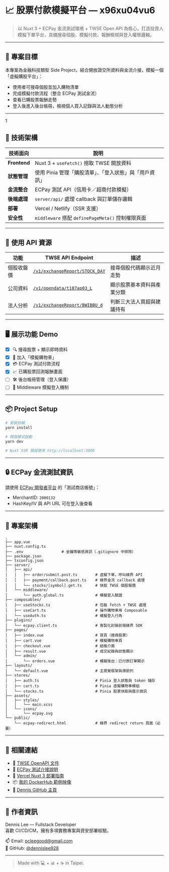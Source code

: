 # 📈 股票付款模擬平台 — x96xu04vu6

> 以 Nuxt 3 + ECPay 金流測試環境 + TWSE Open API 為核心，打造投資人模擬下單平台，具備搜尋個股、模擬付款、報酬檢視與登入權限邏輯。

---

## 🎯 專案目標

本專案為金融科技類型 Side Project，結合開放證交所資料與金流介接，模擬一個「虛擬購股平台」：

- 使用者可搜尋個股並加入購物清單
- 完成模擬付款流程（整合 ECPay 測試金流）
- 查看已購股票報酬走勢
- 登入後進入後台帳冊，檢視個人買入記錄與法人動態分析

---

1

## 🔧 技術架構

| 技術面向     | 說明                                                    |
| ------------ | ------------------------------------------------------- |
| **Frontend** | Nuxt 3 + `useFetch()` 撈取 TWSE 開放資料                |
| **狀態管理** | 使用 Pinia 管理「購股清單」、「登入狀態」與「用戶資訊」 |
| **金流整合** | ECPay 測試 API（信用卡／超商付款模擬）                  |
| **後端處理** | `server/api/` 處理 callback 與訂單儲存邏輯              |
| **部署**     | Vercel / Netlify（SSR 支援）                            |
| **安全性**   | `middleware` 搭配 `definePageMeta()` 控制權限頁面       |

---

## 🔗 使用 API 資源

| 功能       | TWSE API Endpoint                                                                         | 描述                       |
| ---------- | ----------------------------------------------------------------------------------------- | -------------------------- |
| 個股收盤價 | [`/v1/exchangeReport/STOCK_DAY`](https://openapi.twse.com.tw/v1/exchangeReport/STOCK_DAY) | 搜尋個股代碼顯示近月走勢   |
| 公司資料   | [`/v1/opendata/t187ap03_L`](https://openapi.twse.com.tw/v1/opendata/t187ap03_L)           | 顯示股票基本資料與產業分類 |
| 法人分析   | [`/v1/exchangeReport/BWIBBU_d`](https://openapi.twse.com.tw/v1/exchangeReport/BWIBBU_d)   | 判斷三大法人買超與建議持有 |

---

## 🖥️ 展示功能 Demo

- [x] 🔍 搜尋股票 + 顯示即時資料
- [x] 💼 加入「模擬購物車」
- [x] 💳 ECPay 測試付款流程
- [x] 📈 已購股票回測報酬畫面
- [ ] 🛠️ 後台帳冊管理（登入保護）
- [ ] 🔐 Middleware 模擬登入機制

---

## 📦 Project Setup

```bash
# 安裝依賴
yarn install

# 開發模式啟動
yarn dev

# Nuxt SSR 預設使用 http://localhost:3000
```

---

## 🔒 ECPay 金流測試資訊

請使用 [ECPay 開發者平台](https://developer.ecpay.com.tw/) 的「測試商店帳號」：

- MerchantID: `2000132`
- HashKey/IV 與 API URL 可在登入後查看

---

## 📁 專案架構

```
.
├── app.vue
├── nuxt.config.ts
├── .env                 # 金鑰等敏感資訊（.gitignore 中排除）
├── package.json
├── tsconfig.json
├── server/
│   ├── api/
│   │   ├── order/submit.post.ts        # 虛擬下單，呼叫綠界 API
│   │   ├── payment/callback.post.ts    # 綠界金流 callback 處理
│   │   └── stocks/[symbol].get.ts      # 快取 TWSE 個股報價
│   └── middleware/
│       └── auth.global.ts              # 模擬登入驗證
├── composables/
│   ├── useStocks.ts                    # 包裝 fetch + TWSE 處理
│   ├── useCart.ts                      # 操作購物車用 Composable
│   └── useAuth.ts                      # 模擬登入行為
├── plugins/
│   └── ecpay.client.ts                 # 客製化封裝前端綠界 SDK
├── pages/
│   ├── index.vue                       # 首頁（搜尋股票）
│   ├── cart.vue                        # 模擬購物車頁
│   ├── checkout.vue                    # 結帳介面
│   ├── result.vue                      # 成交紀錄與狀態顯示
│   └── admin/
│       └── orders.vue                  # 模擬後台：已付款訂單顯示
├── layouts/
│   └── default.vue                     # 主視覺框架與導航列
├── stores/
│   ├── auth.ts                         # Pinia 登入狀態與 token 儲存
│   ├── cart.ts                         # Pinia 虛擬購物車模組
│   └── stocks.ts                       # Pinia 股票快取與展示資訊
├── assets/
│   ├── styles/
│   │   └── main.scss
│   └── icons/
│       └── ecpay.svg
└── public/
    └── ecpay-redirect.html             # 綠界 redirect return 頁面（必要）

```

---

## 📎 相關連結

- 🔗 [TWSE OpenAPI 文件](https://openapi.twse.com.tw/)
- 🔗 [ECPay 測試介接說明](https://developer.ecpay.com.tw/ServiceIntro/Detail?id=57)
- 🔗 [Vercel Nuxt 3 部署指南](https://nuxt.com/docs/guide/deploy/vercel)
- 📦 [我的 DockerHub 範例映像](https://hub.docker.com/u/dennisleetw)
- 💼 [Dennis GitHub 主頁](https://github.com/dennislee928)

---

## 🧠 作者資訊

Dennis Lee — Fullstack Developer  
喜歡 CI/CD/CM，擁有多項實務專案與資安部署經驗。

📫 Email: pcleegood@gmail.com  
📎 GitHub: [@dennislee928](https://github.com/dennislee928)

---

> Made with 💻 + 📊 + ☕ in Taipei.
